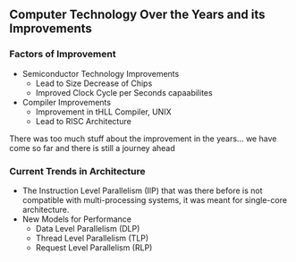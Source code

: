 ## Computer Technology Over the Years and its Improvements

 ### Factors of Improvement 
- Semiconductor Technology Improvements
    - Lead to Size Decrease of Chips
    - Improved Clock Cycle per Seconds capaabilites
- Compiler Improvements
    - Improvement in tHLL Compiler, UNIX
    - Lead to RISC Architecture

There was too much stuff about the improvement in the years... we have come so far and there is still a journey ahead

### Current Trends in Architecture
+ The Instruction Level Parallelism (IlP) that was there before is not compatible with multi-processing systems, it was meant for single-core architecture.
+ New Models for Performance
    - Data Level Parallelism (DLP)
    - Thread Level Parallelism (TLP)
    - Request Level Parallelism (RLP)
